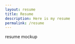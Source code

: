 ```yaml
---
layout: resume
title: Resume
description: Here is my resume
permalink: /resume
---
```


resume mockup